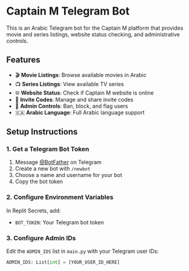 # Captain M Telegram Bot

This is an Arabic Telegram bot for the Captain M platform that provides movie and series listings, website status checking, and administrative controls.

## Features

- 🎬 **Movie Listings**: Browse available movies in Arabic
- 📺 **Series Listings**: View available TV series
- 🌐 **Website Status**: Check if Captain M website is online
- 🔐 **Invite Codes**: Manage and share invite codes
- 👮 **Admin Controls**: Ban, block, and flag users
- 🇸🇦 **Arabic Language**: Full Arabic language support

## Setup Instructions

### 1. Get a Telegram Bot Token

1. Message [@BotFather](https://t.me/botfather) on Telegram
2. Create a new bot with `/newbot`
3. Choose a name and username for your bot
4. Copy the bot token

### 2. Configure Environment Variables

In Replit Secrets, add:
- `BOT_TOKEN`: Your Telegram bot token

### 3. Configure Admin IDs

Edit the `ADMIN_IDS` list in `main.py` with your Telegram user IDs:

```python
ADMIN_IDS: List[int] = [YOUR_USER_ID_HERE]
